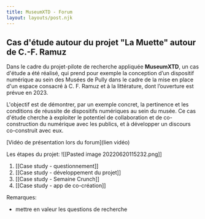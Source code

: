 ```yaml
---
title: MuseumXTD - Forum
layout: layouts/post.njk
---
```

  

## Cas d'étude  autour du projet "La Muette" autour de C.-F. Ramuz
Dans le cadre du projet-pilote de recherche appliquée **MuseumXTD**, un cas d'étude a été réalisé, qui prend pour exemple la conception d’un dispositif numérique au sein des Musées de Pully dans le cadre de la mise en place d'un espace consacré à C. F. Ramuz et à la littérature, dont l’ouverture est prévue en 2023.

L'objectif est de démontrer, par un exemple concret, la pertinence et les conditions de réussite de dispositifs numériques au sein du musée. Ce cas d'étude cherche à exploiter le potentiel de collaboration et de co-construction du numérique avec les publics, et à développer un discours co-construit avec eux.

[Vidéo de présentation lors du forum](lien vidéo)

Les étapes du projet: 
![[Pasted image 20220620115232.png]]

1. [[Case study - questionnement]]
2. [[Case study - développement du projet]]
3. [[Case study - Semaine Crunch]]
4. [[Case study - app de co-création]]

Remarques: 
- mettre en valeur les questions de recherche 